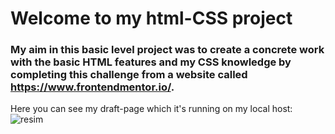 # Welcome to my html-CSS project
### My aim in this basic level project was to create a concrete work with the basic HTML features and my CSS knowledge by completing this challenge from a website called https://www.frontendmentor.io/.

Here you can see my draft-page which it's running on my local host:
![resim](https://github.com/user-attachments/assets/c7e9c926-dfc5-41bb-8950-06daeaa2decc)
